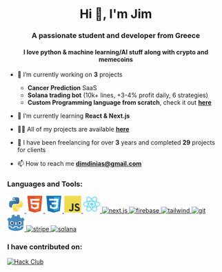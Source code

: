 <h1 align="center">Hi 👋, I'm Jim</h1>
<h3 align="center">A passionate student and developer from Greece</h3>
<h4 align="center">I love python & machine learning/AI stuff along with crypto and memecoins</h4>

- 🔭 I’m currently working on **3** projects
  - **Cancer Prediction** SaaS
  - **Solana trading bot** (10k+ lines, +3-4% profit daily, 6 strategies)
  - **Custom Programming language from scratch**, check it out [**here**](https://github.com/jimmydin7/custom-programming-language)
 
- 🌱 I’m currently learning **React & Next.js**

- 👨‍💻 All of my projects are available [**here**](https://github.com/jimmydin7?tab=repositories)
- 🚀 I have been freelancing for over **3** years and completed **29** projects for clients

- 📫 How to reach me **dimdinias@gmail.com**


<h3 align="left">Languages and Tools:</h3>
<p align="left">
  <a href="https://www.python.org" target="_blank" rel="noreferrer">
    <img src="https://raw.githubusercontent.com/devicons/devicon/master/icons/python/python-original.svg" alt="python" width="40" height="40"/>
  </a>
  <a href="https://www.w3schools.com/html/" target="_blank" rel="noreferrer">
    <img src="https://raw.githubusercontent.com/devicons/devicon/master/icons/html5/html5-original.svg" alt="html5" width="40" height="40"/>
  </a>
  <a href="https://www.w3schools.com/css/" target="_blank" rel="noreferrer">
    <img src="https://raw.githubusercontent.com/devicons/devicon/master/icons/css3/css3-original.svg" alt="css3" width="40" height="40"/>
  </a>
  <a href="https://developer.mozilla.org/en-US/docs/Web/JavaScript" target="_blank" rel="noreferrer">
    <img src="https://raw.githubusercontent.com/devicons/devicon/master/icons/javascript/javascript-original.svg" alt="javascript" width="40" height="40"/>
  </a>
  <a href="https://reactjs.org/" target="_blank" rel="noreferrer">
    <img src="https://raw.githubusercontent.com/devicons/devicon/master/icons/react/react-original.svg" alt="react" width="40" height="40"/>
  </a>
  <a href="https://nextjs.org/" target="_blank" rel="noreferrer">
    <img src="https://cdn.worldvectorlogo.com/logos/nextjs-2.svg" alt="next.js" width="40" height="40"/>
  </a>
  <a href="https://firebase.google.com/" target="_blank" rel="noreferrer">
    <img src="https://www.vectorlogo.zone/logos/firebase/firebase-icon.svg" alt="firebase" width="40" height="40"/>
  </a>
  <a href="https://tailwindcss.com/" target="_blank" rel="noreferrer">
    <img src="https://www.vectorlogo.zone/logos/tailwindcss/tailwindcss-icon.svg" alt="tailwind" width="40" height="40"/>
  </a>
  <a href="https://git-scm.com/" target="_blank" rel="noreferrer">
    <img src="https://www.vectorlogo.zone/logos/git-scm/git-scm-icon.svg" alt="git" width="40" height="40"/>
  </a>
  <a href="https://godotengine.org/" target="_blank" rel="noreferrer">
    <img src="https://raw.githubusercontent.com/devicons/devicon/master/icons/godot/godot-original.svg" alt="godot" width="40" height="40"/>
  </a>
  <a href="https://stripe.com" target="_blank" rel="noreferrer">
  <img src="https://cdn.jsdelivr.net/gh/simple-icons/simple-icons/icons/stripe.svg" alt="stripe" width="40" height="40"/>
</a>
<a href="https://solana.com/" target="_blank" rel="noreferrer">
  <img src="https://tse3.mm.bing.net/th/id/OIP.1ucMKxxcb9VqXNSu7kCrlQHaHa?pid=Api&P=0&w=300&h=300" alt="solana" width="40" height="40"/>
</a>


</p>
<h3 align="left">I have contributed on:</h3>
<a href="https://hackclub.com/">
  <img src="https://assets.hackclub.com/icon-rounded.png" alt="Hack Club" height="50"/>
</a>
